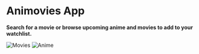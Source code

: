 # Animovies App

**Search for a movie or browse upcoming anime and movies to add to your watchlist.**

![Movies](https://media4.giphy.com/media/xb006ADPQ8SurdSKZD/giphy.gif?cid=790b7611261d07ed9f3e951ad93b1b38e33170ab4dd6dc71&rid=giphy.gif&ct=g)
![Anime](https://media4.giphy.com/media/ThEjhKvIW6uop76idl/giphy.gif?cid=790b76119ee2c0f2b086fcc6a26927b2e8fc698da6f9b387&rid=giphy.gif&ct=g)
